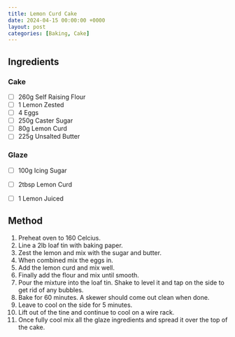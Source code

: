 ```yaml
---
title: Lemon Curd Cake
date: 2024-04-15 00:00:00 +0000
layout: post
categories: [Baking, Cake]
---
```

## Ingredients
### Cake
- [ ] 260g Self Raising Flour	
- [ ] 1 Lemon Zested
- [ ] 4 Eggs
- [ ] 250g Caster Sugar
- [ ] 80g Lemon Curd
- [ ] 225g Unsalted Butter

### Glaze
- [ ] 100g Icing Sugar
- [ ] 2tbsp Lemon Curd
- [ ] 1 Lemon Juiced


## Method
1. Preheat oven to 160 Celcius.
2. Line a 2lb loaf tin with baking paper.
3. Zest the lemon and mix with the sugar and butter.
4. When combined mix the eggs in.
5. Add the lemon curd and mix well.
6. Finally add the flour and mix until smooth.
7. Pour the mixture into the loaf tin. Shake to level it and tap on the side to get rid of any bubbles.
8. Bake for 60 minutes. A skewer should come out clean when done.
9. Leave to cool on the side for 5 minutes.
10. Lift out of the tine and continue to cool on a wire rack.
11. Once fully cool mix all the glaze ingredients and spread it over the top of the cake.
